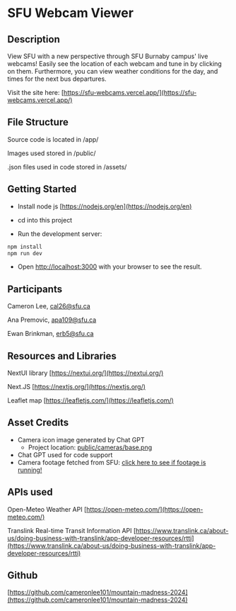 # SFU Webcam Viewer

## Description

View SFU with a new perspective through SFU Burnaby campus' live webcams! Easily see the location of each webcam and tune in by clicking on them. Furthermore, you can view weather conditions for the day, and times for the next bus departures.

Visit the site here: [https://sfu-webcams.vercel.app/](https://sfu-webcams.vercel.app/)

## File Structure

Source code is located in /app/

Images used stored in /public/

.json files used in code stored in /assets/

## Getting Started

- Install node js [https://nodejs.org/en](https://nodejs.org/en)

- cd into this project

- Run the development server:

```bash
npm install
npm run dev
```

- Open [http://localhost:3000](http://localhost:3000) with your browser to see the result.


## Participants

Cameron Lee, cal26@sfu.ca

Ana Premovic, apa109@sfu.ca

Ewan Brinkman, erb5@sfu.ca

## Resources and Libraries

NextUI library [https://nextui.org/](https://nextui.org/)

Next.JS [https://nextjs.org/](https://nextjs.org/)

Leaflet map [https://leafletjs.com/](https://leafletjs.com/)

## Asset Credits

- Camera icon image generated by Chat GPT
    - Project location: [public/cameras/base.png](public/cameras/base.png)
- Chat GPT used for code support
- Camera footage fetched from SFU: [click here to see if footage is running!](https://www.sfu.ca/information-systems/services/webcam/live-burnaby-campus-webcams.html)

## APIs used

Open-Meteo Weather API [https://open-meteo.com/](https://open-meteo.com/)

Translink Real-time Transit Information API [https://www.translink.ca/about-us/doing-business-with-translink/app-developer-resources/rtti](https://www.translink.ca/about-us/doing-business-with-translink/app-developer-resources/rtti)

## Github

[https://github.com/cameronlee101/mountain-madness-2024](https://github.com/cameronlee101/mountain-madness-2024)
